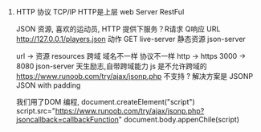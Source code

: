 1. HTTP 协议
    TCP/IP  HTTP是上层
    web Server RestFul 

    JSON 资源, 喜欢的运动员, HTTP 提供下服务？R请求 Q响应
    URL http://127.0.0.1/players.json
    动作 GET 
    live-server 静态资源
    json-server 

    url -> 资源 resources
    跨域 域名不一样 协议不一样 http -> https 3000 -> 8080
    json-server 天生励志,自带跨域能力
    js 是不允许跨域的 https://www.runoob.com/try/ajax/jsonp.php
    不支持 ? 解决方案是 JSONP JSON with padding

    我们用了DOM 编程, document.createElement("script")
    script.src="https://www.runoob.com/try/ajax/jsonp.php?jsoncallback=callbackFunction"
    document.body.appenChile(script)